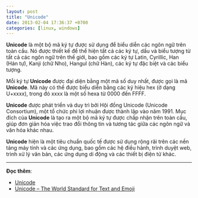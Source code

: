 ```yaml
---
layout: post
title: "Unicode"
date: 2013-02-04 17:36:37 +0700
categories: [linux, windows]
---
```


**Unicode** là một bộ mã ký tự được sử dụng để biểu diễn các ngôn ngữ trên toàn cầu. Nó được thiết kế để thể hiện tất cả các ký tự, dấu và biểu tượng từ tất cả các ngôn ngữ trên thế giới, bao gồm các ký tự Latin, Cyrillic, Han (Hán tự), Kanji (chữ Nho), Hangul (chữ Hàn), các ký tự đặc biệt và các biểu tượng.

Mỗi ký tự **Unicode** được đại diện bằng một mã số duy nhất, được gọi là mã **Unicode**. Mã này có thể được biểu diễn bằng các ký hiệu hex (ở dạng U+xxxx), trong đó xxxx là một số hexa từ 0000 đến FFFF.

**Unicode** được phát triển và duy trì bởi Hội đồng Unicode (Unicode Consortium), một tổ chức phi lợi nhuận được thành lập vào năm 1991. Mục đích của **Unicode** là tạo ra một bộ mã ký tự được chấp nhận trên toàn cầu, giúp đơn giản hóa việc trao đổi thông tin và tương tác giữa các ngôn ngữ và văn hóa khác nhau.

**Unicode** hiện là một tiêu chuẩn quốc tế được sử dụng rộng rãi trên các nền tảng máy tính và các ứng dụng, bao gồm các hệ điều hành, trình duyệt web, trình xử lý văn bản, các ứng dụng di động và các thiết bị điện tử khác.

---

**Đọc thêm**:  
- [Unicode](https://vi.wikipedia.org/wiki/Unicode)
- [Unicode – The World Standard for Text and Emoji](https://home.unicode.org/)
